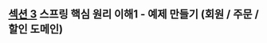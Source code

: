 ## [섹션 3](https://velog.io/@2hyunjinn/%EC%84%B9%EC%85%98-3-%EC%8A%A4%ED%94%84%EB%A7%81-%ED%95%B5%EC%8B%AC-%EC%9B%90%EB%A6%AC-%EC%9D%B4%ED%95%B41-%EC%98%88%EC%A0%9C-%EB%A7%8C%EB%93%A4%EA%B8%B0-%ED%9A%8C%EC%9B%90-%EC%A3%BC%EB%AC%B8-%ED%95%A0%EC%9D%B8-%EB%8F%84%EB%A9%94%EC%9D%B8) 스프링 핵심 원리 이해1 - 예제 만들기 (회원 / 주문 / 할인 도메인)

